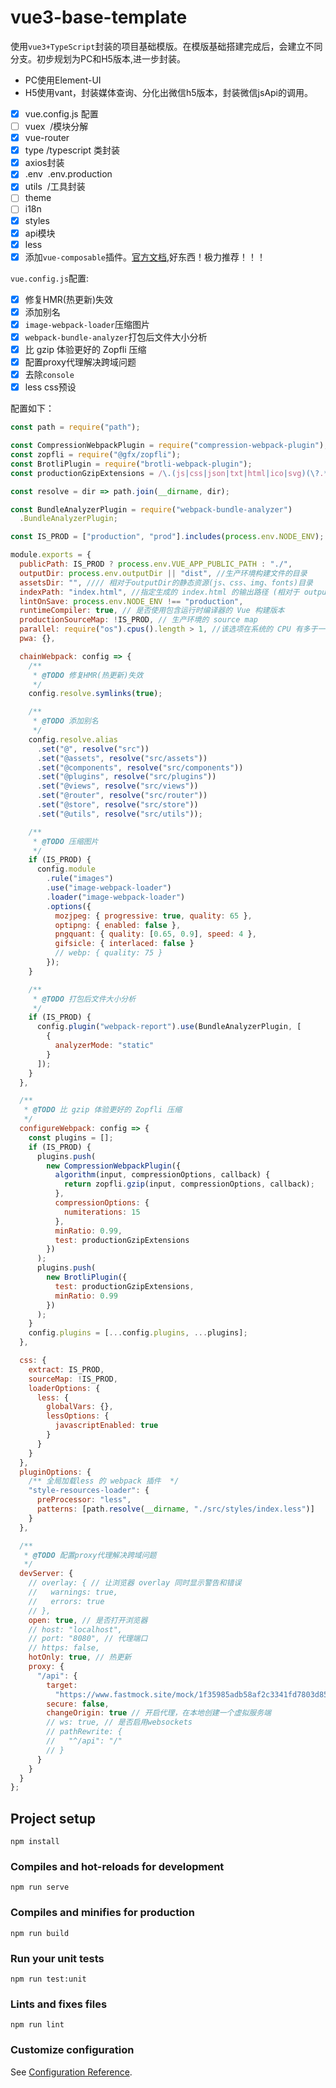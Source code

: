 # vue3-base-template
使用`vue3+TypeScript`封装的项目基础模版。在模版基础搭建完成后，会建立不同分支。初步规划为PC和H5版本,进一步封装。
* PC使用Element-UI
* H5使用vant，封装媒体查询、分化出微信h5版本，封装微信jsApi的调用。



- [x] vue.config.js 配置
- [ ] vuex  /模块分解
- [x] vue-router
- [x] type /typescript 类封装
- [x] axios封装
- [x] .env  .env.production
- [x] utils  /工具封装
- [ ] theme
- [ ] i18n
- [x] styles
- [x] api模块
- [x] less
- [x] 添加`vue-composable`插件。[官方文档](https://pikax.me/vue-composable/),好东西！极力推荐！！！

`vue.config.js`配置:

- [x] 修复HMR(热更新)失效
- [x] 添加别名
- [x] `image-webpack-loader`压缩图片
- [x] `webpack-bundle-analyzer`打包后文件大小分析
- [x] 比 gzip 体验更好的 Zopfli 压缩
- [x] 配置proxy代理解决跨域问题
- [x] 去除`console`
- [x] less css预设

配置如下：
```js
const path = require("path");

const CompressionWebpackPlugin = require("compression-webpack-plugin");
const zopfli = require("@gfx/zopfli");
const BrotliPlugin = require("brotli-webpack-plugin");
const productionGzipExtensions = /\.(js|css|json|txt|html|ico|svg)(\?.*)?$/i;

const resolve = dir => path.join(__dirname, dir);

const BundleAnalyzerPlugin = require("webpack-bundle-analyzer")
  .BundleAnalyzerPlugin;

const IS_PROD = ["production", "prod"].includes(process.env.NODE_ENV);

module.exports = {
  publicPath: IS_PROD ? process.env.VUE_APP_PUBLIC_PATH : "./",
  outputDir: process.env.outputDir || "dist", //生产环境构建文件的目录
  assetsDir: "", //// 相对于outputDir的静态资源(js、css、img、fonts)目录
  indexPath: "index.html", //指定生成的 index.html 的输出路径 (相对于 outputDir)。也可以是一个绝对路径
  lintOnSave: process.env.NODE_ENV !== "production",
  runtimeCompiler: true, // 是否使用包含运行时编译器的 Vue 构建版本
  productionSourceMap: !IS_PROD, // 生产环境的 source map
  parallel: require("os").cpus().length > 1, //该选项在系统的 CPU 有多于一个内核时自动启用，仅作用于生产构建。
  pwa: {},

  chainWebpack: config => {
    /**
     * @TODO 修复HMR(热更新)失效
     */
    config.resolve.symlinks(true);

    /**
     * @TODO 添加别名
     */
    config.resolve.alias
      .set("@", resolve("src"))
      .set("@assets", resolve("src/assets"))
      .set("@components", resolve("src/components"))
      .set("@plugins", resolve("src/plugins"))
      .set("@views", resolve("src/views"))
      .set("@router", resolve("src/router"))
      .set("@store", resolve("src/store"))
      .set("@utils", resolve("src/utils"));

    /**
     * @TODO 压缩图片
     */
    if (IS_PROD) {
      config.module
        .rule("images")
        .use("image-webpack-loader")
        .loader("image-webpack-loader")
        .options({
          mozjpeg: { progressive: true, quality: 65 },
          optipng: { enabled: false },
          pngquant: { quality: [0.65, 0.9], speed: 4 },
          gifsicle: { interlaced: false }
          // webp: { quality: 75 }
        });
    }

    /**
     * @TODO 打包后文件大小分析
     */
    if (IS_PROD) {
      config.plugin("webpack-report").use(BundleAnalyzerPlugin, [
        {
          analyzerMode: "static"
        }
      ]);
    }
  },

  /**
   * @TODO 比 gzip 体验更好的 Zopfli 压缩
   */
  configureWebpack: config => {
    const plugins = [];
    if (IS_PROD) {
      plugins.push(
        new CompressionWebpackPlugin({
          algorithm(input, compressionOptions, callback) {
            return zopfli.gzip(input, compressionOptions, callback);
          },
          compressionOptions: {
            numiterations: 15
          },
          minRatio: 0.99,
          test: productionGzipExtensions
        })
      );
      plugins.push(
        new BrotliPlugin({
          test: productionGzipExtensions,
          minRatio: 0.99
        })
      );
    }
    config.plugins = [...config.plugins, ...plugins];
  },

  css: {
    extract: IS_PROD,
    sourceMap: !IS_PROD,
    loaderOptions: {
      less: {
        globalVars: {},
        lessOptions: {
          javascriptEnabled: true
        }
      }
    }
  },
  pluginOptions: {
    /** 全局加载less 的 webpack 插件  */
    "style-resources-loader": {
      preProcessor: "less",
      patterns: [path.resolve(__dirname, "./src/styles/index.less")]
    }
  },

  /**
   * @TODO 配置proxy代理解决跨域问题
   */
  devServer: {
    // overlay: { // 让浏览器 overlay 同时显示警告和错误
    //   warnings: true,
    //   errors: true
    // },
    open: true, // 是否打开浏览器
    // host: "localhost",
    // port: "8080", // 代理端口
    // https: false,
    hotOnly: true, // 热更新
    proxy: {
      "/api": {
        target:
          "https://www.fastmock.site/mock/1f35985adb58af2c3341fd7803d8540f", // 目标代理接口地址
        secure: false,
        changeOrigin: true // 开启代理，在本地创建一个虚拟服务端
        // ws: true, // 是否启用websockets
        // pathRewrite: {
        //   "^/api": "/"
        // }
      }
    }
  }
};

```
## Project setup
```
npm install
```

### Compiles and hot-reloads for development
```
npm run serve
```

### Compiles and minifies for production
```
npm run build
```

### Run your unit tests
```
npm run test:unit
```

### Lints and fixes files
```
npm run lint
```

### Customize configuration
See [Configuration Reference](https://cli.vuejs.org/config/).

